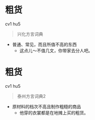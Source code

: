 # 粗货
cv1 hu5
> 兴化方言词典
- 普通、常见，而且所值不高的东西
  - 这点儿～不值几文，你带家去分人吧。

# 粗货
cv1 hu5
> 泰州方言词典2
- 原材料的档次不高且制作粗糙的商品
  - 他穿的衣裳都是在地摊上买的粗货。
